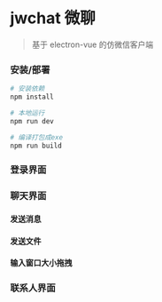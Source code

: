 # jwchat 微聊

> 基于 electron-vue 的仿微信客户端

### 安装/部署

``` bash
# 安装依赖
npm install

# 本地运行
npm run dev

# 编译打包成exe
npm run build

```
### 登录界面


###  聊天界面

#### 发送消息

#### 发送文件

#### 输入窗口大小拖拽

### 联系人界面


